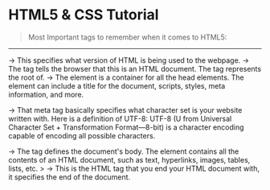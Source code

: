 # HTML5 & CSS Tutorial

> Most Important tags to remember when it comes to HTML5: 
__________________________________________________________________________________________________________________________________________
<!DOCTYPE html>     ->      This specifies what version of HTML is being used to the webpage.    
<html>      ->      The <html> tag tells the browser that this is an HTML document. The <html> tag represents the root of.    
<head>      ->      The <head> element is a container for all the head elements. The <head> element can include a title for the document, scripts, styles, meta information, and more.     
                    
<meta charset="UTF-8">      ->      That meta tag basically specifies what character set is your website written with. Here is a definition of UTF-8: UTF-8 (U from Universal Character Set + Transformation Format—8-bit) is a character encoding capable of encoding all possible characters.    
<body>      ->      The <body> tag defines the document's body. The <body> element contains all the contents of an HTML document, such as text, hyperlinks, images, tables, lists, etc.     
> </html>     ->      This is the HTML tag that you end your HTML document with, it specifies the end of the document.     
  
  

